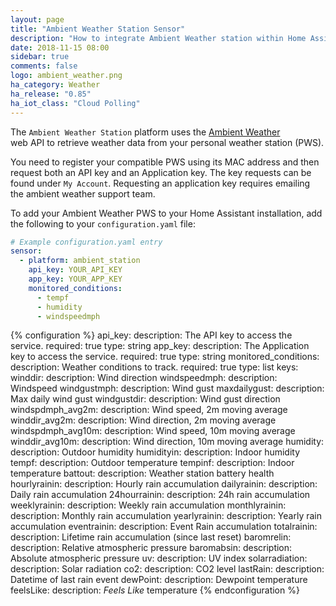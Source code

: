 ```yaml
---
layout: page
title: "Ambient Weather Station Sensor"
description: "How to integrate Ambient Weather station within Home Assistant."
date: 2018-11-15 08:00
sidebar: true
comments: false
logo: ambient_weather.png
ha_category: Weather
ha_release: "0.85"
ha_iot_class: "Cloud Polling"
---
```


The `Ambient Weather Station` platform uses the [Ambient Weather](https://ambientweather.net)  
web API to retrieve weather data from your personal weather station (PWS).

You need to register your compatible PWS using its MAC address and then request both an API key and an Application key. The key requests can be found
under `My Account`.  Requesting an application key requires emailing the ambient weather support team.

To add your Ambient Weather PWS to your Home Assistant installation, add the following to your `configuration.yaml` file:

```yaml
# Example configuration.yaml entry
sensor:
  - platform: ambient_station
    api_key: YOUR_API_KEY
    app_key: YOUR_APP_KEY
    monitored_conditions:
      - tempf
      - humidity
      - windspeedmph
```

{% configuration %}
api_key:
  description: The API key to access the service.
  required: true
  type: string
app_key:
  description: The Application key to access the service.
  required: true
  type: string
monitored_conditions:
  description: Weather conditions to track.
  required: true
  type: list
  keys:
    winddir:
      description: Wind direction
    windspeedmph:
      description: Windspeed
    windgustmph:
      description: Wind gust
    maxdailygust:
      description: Max daily wind gust
    windgustdir:
      description: Wind gust direction
    windspdmph_avg2m:
      description: Wind speed, 2m moving average
    winddir_avg2m:
      description: Wind direction, 2m moving average
    windspdmph_avg10m:
      description: Wind speed, 10m moving average
    winddir_avg10m:
      description: Wind direction, 10m moving average 
    humidity:
      description:  Outdoor humidity
    humidityin:
      description: Indoor humidity
    tempf:
      description: Outdoor temperature 
    tempinf:
      description: Indoor temperature
    battout:
      description: Weather station battery health
    hourlyrainin:
      description: Hourly rain accumulation
    dailyrainin:
      description: Daily rain accumulation
    24hourrainin:
      description: 24h rain accumulation
    weeklyrainin:
      description: Weekly rain accumulation
    monthlyrainin:
      description: Monthly rain accumulation
    yearlyrainin:
      description: Yearly rain accumulation
    eventrainin:
      description: Event Rain accumulation
    totalrainin:
      description: Lifetime rain accumulation (since last reset)
    baromrelin:
      description: Relative atmospheric pressure
    baromabsin:
      description: Absolute atmospheric pressure
    uv:
      description: UV index
    solarradiation:
      description: Solar radiation 
    co2:
      description: CO2 level
    lastRain:
      description: Datetime of last rain event
    dewPoint:
      description: Dewpoint temperature 
    feelsLike:
      description: *Feels Like* temperature
{% endconfiguration %}
